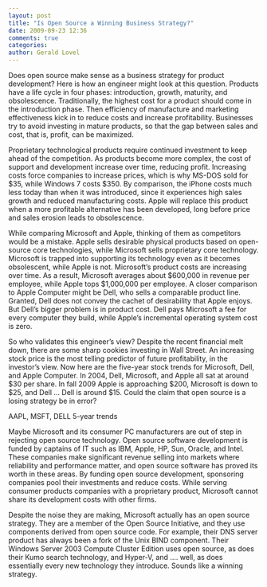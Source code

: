 ```yaml
---
layout: post
title: "Is Open Source a Winning Business Strategy?"
date: 2009-09-23 12:36
comments: true
categories: 
author: Gerald Lovel
---
```

Does open source make sense as a business strategy for product development? Here is how an engineer might look at this question. Products have a life cycle in four phases: introduction, growth, maturity, and obsolescence. Traditionally, the highest cost for a product should come in the introduction phase. Then efficiency of manufacture and marketing effectiveness kick in to reduce costs and increase profitability. Businesses try to avoid investing in mature products, so that the gap between sales and cost, that is, profit, can be maximized.
<!--more-->

Proprietary technological products require continued investment to keep ahead of the competition. As products become more complex, the cost of support and development increase over time, reducing profit. Increasing costs force companies to increase prices, which is why MS-DOS sold for $35, while Windows 7 costs $350. By comparison, the iPhone costs much less today than when it was introduced, since it experiences high sales growth and reduced manufacturing costs. Apple will replace this product when a more profitable alternative has been developed, long before price and sales erosion leads to obsolescence.

While comparing Microsoft and Apple, thinking of them as competitors would be a mistake. Apple sells desirable physical products based on open-source core technologies, while Microsoft sells proprietary core technology. Microsoft is trapped into supporting its technology even as it becomes obsolescent, while Apple is not. Microsoft’s product costs are increasing over time. As a result, Microsoft averages about $600,000 in revenue per employee, while Apple tops $1,000,000 per employee. A closer comparison to Apple Computer might be Dell, who sells a comparable product line. Granted, Dell does not convey the cachet of desirability that Apple enjoys. But Dell’s bigger problem is in product cost. Dell pays Microsoft a fee for every computer they build, while Apple’s incremental operating system cost is zero.

So who validates this engineer’s view? Despite the recent financial melt down, there are some sharp cookies investing in Wall Street. An increasing stock price is the most telling predictor of future profitability, in the investor’s view. Now here are the five-year stock trends for Microsoft, Dell, and Apple Computer. In 2004, Dell, Microsoft, and Apple all sat at around $30 per share. In fall 2009 Apple is approaching $200, Microsoft is down to $25, and Dell … Dell is around $15. Could the claim that open source is a losing strategy be in error?


AAPL, MSFT, DELL 5-year trends

Maybe Microsoft and its consumer PC manufacturers are out of step in rejecting open source technology. Open source software development is funded by captains of IT such as IBM, Apple, HP, Sun, Oracle, and Intel. These companies make significant revenue selling into markets where reliability and performance matter, and open source software has proved its worth in these areas. By funding open source development, sponsoring companies pool their investments and reduce costs. While serving consumer products companies with a proprietary product, Microsoft cannot share its development costs with other firms.

Despite the noise they are making, Microsoft actually has an open source strategy. They are a member of the Open Source Initiative, and they use components derived from open source code. For example, their DNS server product has always been a fork of the Unix BIND component. Their Windows Server 2003 Compute Cluster Edition uses open source, as does their Kumo search technology, and Hyper-V, and …. well, as does essentially every new technology they introduce. Sounds like a winning strategy.